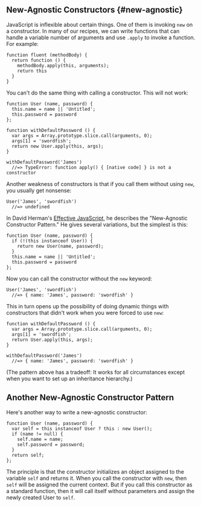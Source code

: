 ## New-Agnostic Constructors {#new-agnostic}

JavaScript is inflexible about certain things. One of them is invoking `new` on a constructor. In many of our recipes, we can write functions that can handle a variable number of arguments and use `.apply` to invoke a function. For example:

    function fluent (methodBody) {
      return function () {
        methodBody.apply(this, arguments);
        return this
      }
    }

You can't do the same thing with calling a constructor. This will not work:

    function User (name, password) {
      this.name = name || 'Untitled';
      this.password = password
    };
    
    function withDefaultPassword () {
      var args = Array.prototype.slice.call(arguments, 0);
      args[1] = 'swordfish';
      return new User.apply(this, args);
    } 
    
    withDefaultPassword('James')
      //=> TypeError: function apply() { [native code] } is not a constructor

Another weakness of constructors is that if you call them without using `new`, you usually get nonsense:

    User('James', 'swordfish')
      //=> undefined

In David Herman's [Effective JavaScript][ejs], he describes the "New-Agnostic Constructor Pattern." He gives several variations, but the simplest is this:

    function User (name, password) {
      if (!(this instanceof User)) {
        return new User(name, password);
      }
      this.name = name || 'Untitled';
      this.password = password
    };

Now you can call the constructor without the `new` keyword:

    User('James', 'swordfish')
      //=> { name: 'James', password: 'swordfish' }
  
This in turn opens up the possibility of doing dynamic things with constructors that didn't work when you were forced to use `new`:
    
    function withDefaultPassword () {
      var args = Array.prototype.slice.call(arguments, 0);
      args[1] = 'swordfish';
      return User.apply(this, args);
    } 
    
    withDefaultPassword('James')
      //=> { name: 'James', password: 'swordfish' }
      
(The pattern above has a tradeoff: It works for all circumstances except when you want to set up an inheritance hierarchy.)

[ejs]: http://www.amazon.com/gp/product/B00AC1RP14/ref=as_li_ss_tl?ie=UTF8&camp=1789&creative=390957&creativeASIN=B00AC1RP14&linkCode=as2&tag=raganwald001-20 "Effective JavaScript: 68 Specific Ways to Harness the Power of JavaScript"

## Another New-Agnostic Constructor Pattern

Here's another way to write a new-agnostic constructor:

    function User (name, password) {
      var self = this instanceof User ? this : new User();
      if (name != null) {
        self.name = name;
        self.password = password;
      }
      return self;
    };
    
The principle is that the constructor initializes an object assigned to the variable `self` and returns it. When you call the constructor with `new`, then `self` will be assigned the current context. But if you call this constructor as a standard function, then it will call itself without parameters and assign the newly created User to `self`.
